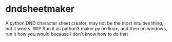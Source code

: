 # dndsheetmaker
A python DND character sheet creator, may not be the most intuitive thing, but it works.  WIP
Run it as python3 maker.py on linux, and then on windows, run it how you would because I don't know how to do that

